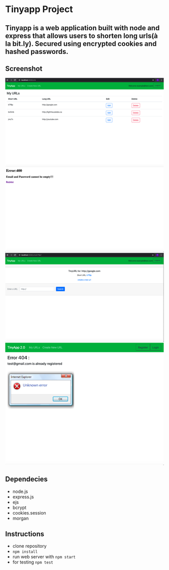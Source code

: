 # Tinyapp Project

## Tinyapp is a web application built with node and express that allows users to shorten long urls(à la bit.ly). Secured using encrypted cookies and hashed passwords.

## Screenshot

!["Screenshot of main URLs page"](https://github.com/CDNDragoon/tinyapp/blob/main/screenshots/main.png)
!["Screenshot of error URLs page"](https://github.com/CDNDragoon/tinyapp/blob/main/screenshots/error.png)
!["Screenshot of edit URLs page"](https://github.com/CDNDragoon/tinyapp/blob/main/screenshots/edit.png)
!["Screenshot of register error URLs page"](https://github.com/CDNDragoon/tinyapp_2.0/blob/master/Screenshots/alreadyRegistered.png)

## Dependecies

- node.js
- express.js
- ejs
- bcrypt
- cookies.session
- morgan

## Instructions

- clone repository
- `npm install`
- run web server with `npm start`
- for testing `npm test`